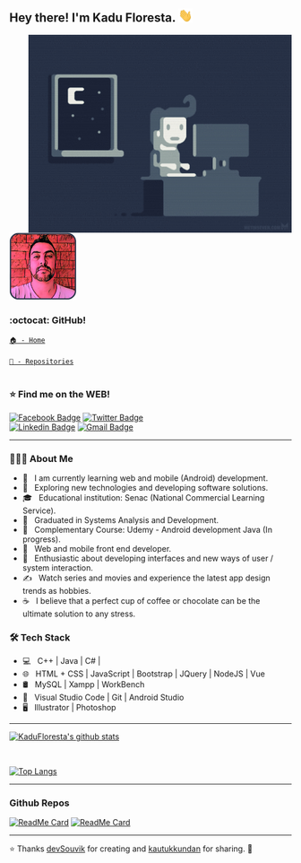 <h2> Hey there! I'm Kadu Floresta. <img src="img/Hi.gif" width="25"></h2>
<img align="right" alt="GIF" src="img/gif1.gif" width="470";/>

<a href="https://www.linkedin.com/in/kadufloresta/">
 <img src="img/profile.png" width="120px; alt=""/></b></a>  
 <br>
 
 <h3>:octocat: GitHub!</h3>
 <code><a href="https://github.com/KaduFloresta" title="HomeGit">🏠 - Home</a><br></code><br>
 <code><a href="https://github.com/KaduFloresta?tab=repositories" title="RepoGit">📂 - Repositories</a><br></code>
 
 <br>

<h3>⭐ Find me on the WEB!</h3>

[![Facebook Badge](https://img.shields.io/badge/-Kadu_Floresta-lightblue?style=flat-square&logo=Facebook&logoColor=white&link=https://www.facebook.com/kadu.floresta)](https://www.facebook.com/kadu.floresta)
[![Twitter Badge](https://img.shields.io/badge/-@kadu_kururu-1ca0f1?style=flat-square&labelColor=1ca0f1&logo=twitter&logoColor=white&link=https://twitter.com/kadu_kururu)](https://twitter.com/kadu_kururu)
<br>
[![Linkedin Badge](https://img.shields.io/badge/-Kadu_Floresta-blue?style=flat-square&logo=Linkedin&logoColor=white&link=https://www.linkedin.com/in/kadufloresta/)](https://www.linkedin.com/in/kadufloresta/)
[![Gmail Badge](https://img.shields.io/badge/-cefloresta1@gmail.com-c14438?style=flat-square&logo=Gmail&logoColor=white&link=mailto:cefloresta1@gmail.com)](mailto:cefloresta1@gmail.com)

<hr>
 
 <h3> 👨🏻‍💻 About Me </h3>

- 🔭 &nbsp; I am currently learning web and mobile (Android) development.
- 🤔 &nbsp; Exploring new technologies and developing software solutions.
- 🎓 &nbsp; Educational institution: Senac (National Commercial Learning Service).
- 📝 &nbsp; Graduated in Systems Analysis and Development.
- 💬 &nbsp; Complementary Course: Udemy - Android development Java (In progress).
- 💼 &nbsp; Web and mobile front end developer.
- 🌱 &nbsp; Enthusiastic about developing interfaces and new ways of user / system interaction.
- ✍️ &nbsp; Watch series and movies and experience the latest app design trends as hobbies.
- ☕ &nbsp; I believe that a perfect cup of coffee or chocolate can be the ultimate solution to any stress.

<h3>🛠 Tech Stack</h3>

- 💻 &nbsp; C++ | Java | C# |
- 🌐 &nbsp; HTML + CSS | JavaScript | Bootstrap | JQuery | NodeJS | Vue
- 🛢 &nbsp; MySQL | Xampp | WorkBench
- 🔧 &nbsp; Visual Studio Code | Git | Android Studio 
- 🖥 &nbsp; Illustrator | Photoshop

<hr>

[![KaduFloresta's github stats](https://github-readme-stats.vercel.app/api?username=KaduFloresta&show_icons=true&theme=merko&hide=["contribs","issues"])](https://github.com/KaduFloresta)

<br>

[![Top Langs](https://github-readme-stats.vercel.app/api/top-langs/?username=KaduFloresta&show_icons=true&theme=merko)](https://github.com/KaduFloresta/github-readme-stats)

<hr>

### Github Repos

[![ReadMe Card](https://github-readme-stats.vercel.app/api/pin/?username=KaduFloresta&show_icons=true&theme=merko&repo=JavaScript_WebSite&show_owner=true)](https://github.com/KaduFloresta/JavaScript_WebSite)
[![ReadMe Card](https://github-readme-stats.vercel.app/api/pin/?username=KaduFloresta&show_icons=true&theme=merko&repo=CSharp_BlockBuster_MVC_LINQ_API-BD_FORMS&show_owner=true)](https://github.com/KaduFloresta/CSharp_BlockBuster_MVC_LINQ_API-BD_FORMS)

<hr>

⭐️ Thanks [devSouvik](https://github.com/devSouvik) for creating and [kautukkundan](https://github.com/kautukkundan) for sharing. 🙏
